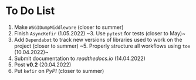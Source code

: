# To Do List
1. Make `WSGIDumpMiddleware` (closer to summer)
2. Finish `AsyncKefir` (1.05.2022)
~3. Use `pytest` for tests (closer to May)~
4. Add `Dependabot` to track new versions of libraries used to work on the project (closer to summer)
~5. Properly structure all workflows using `tox` (10.04.2022)~
6. Submit documentation to *readthedocs.io* (14.04.2022)
7. Post **v0.2** (20.04.2022)
8. Put `kefir` on *PyPI* (closer to summer)
